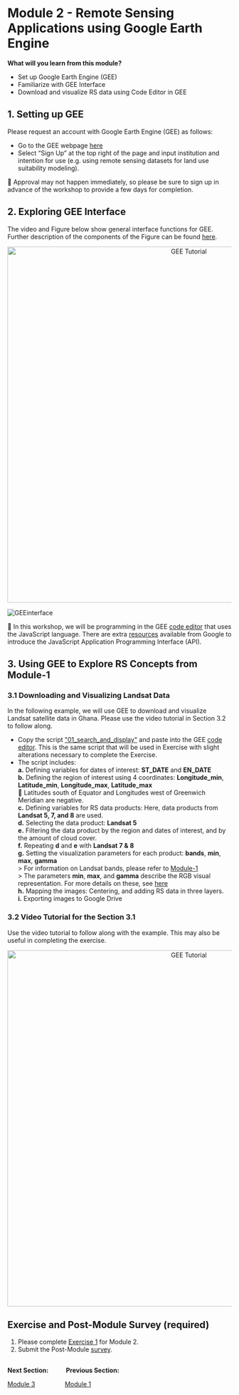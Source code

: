 # Module 2 - Remote Sensing Applications using Google Earth Engine

**What will you learn from this module?**

- Set up Google Earth Engine (GEE)
- Familiarize with GEE Interface
- Download and visualize RS data using Code Editor in GEE 

## 1. Setting up GEE 
Please request an account with Google Earth Engine (GEE) as follows:
- Go to the GEE webpage [here](https://earthengine.google.com/)
- Select “Sign Up” at the top right of the page and input institution and intention for use (e.g. using remote sensing datasets for land use suitability modeling).

:pushpin: Approval may not happen immediately, so please be sure to sign up in advance of the workshop to provide a few days for completion.


## 2. Exploring GEE Interface

The video and Figure below show general interface functions for GEE. Further description of the components of the Figure can be found [here](https://github.com/ecodynlab/GALUP/wiki/GEE-Interface). 

<p align="center">
  <a href="https://mediasite.video.ufl.edu/Mediasite/Play/55447fcbfc2f487ebaae8d1258e829ca1d" target="_blank">
    <img src="https://user-images.githubusercontent.com/84922404/135470199-719878b5-7cb6-4a7a-aacd-e40881cda2e3.JPG" alt= "GEE Tutorial" width="800">
  </a>
</p>
  
![GEEinterface](https://user-images.githubusercontent.com/84922404/132246323-4b2d7dee-6cdc-4828-aa9a-b3ab4193ffa5.png)


:pushpin: In this workshop, we will be programming in the GEE [code editor](https://code.earthengine.google.com/) that uses the JavaScript language. There are extra [resources](https://developers.google.com/earth-engine/tutorials/tutorial_api_01) available from Google to introduce the JavaScript Application Programming Interface (API).

## 3. Using GEE to Explore RS Concepts from Module-1

### 3.1 Downloading and Visualizing Landsat Data
In the following example, we will use GEE to download and visualize Landsat satellite data in Ghana. Please use the video tutorial in Section 3.2 to follow along.
- Copy the script ["01_search_and_display"](https://github.com/ecodynlab/GALUP/wiki/Scripts) and paste into the GEE [code editor](https://code.earthengine.google.com/). This is the same script that will be used in Exercise with slight alterations necessary to complete the Exercise.  
- The script includes: <br/>
      **a.** Defining variables for dates of interest: **ST_DATE** and **EN_DATE** <br/>
      **b.** Defining the region of interest using 4 coordinates: **Longitude_min**, **Latitude_min**, **Longitude_max**, **Latitude_max** <br/>
            :pushpin: Latitudes south of Equator and Longitudes west of Greenwich Meridian are negative. <br/>
      **c.** Defining variables for RS data products: Here, data products from **Landsat 5, 7, and 8** are used.<br/>
      **d.** Selecting the data product: **Landsat 5** <br/>
      **e.** Filtering the data product by the region and dates of interest, and by the amount of cloud cover. <br/>
      **f.** Repeating **d** and **e** with **Landsat 7 & 8** <br/>
      **g.** Setting the visualization parameters for each product: **bands**, **min**, **max**, **gamma** <br/>
              > For information on Landsat bands, please refer to [Module-1](https://github.com/SERVIR-WA/GALUP/blob/master/training/2_rs/module1.md) <br/>
              > The parameters **min**, **max**, and **gamma** describe the RGB visual representation. For more details on these, see [here](https://developers.google.com/earth-engine/guides/image_visualization) <br/>
      **h.** Mapping the images: Centering, and adding RS data in three layers. <br/>
      **i.** Exporting images to Google Drive

### 3.2 Video Tutorial for the Section 3.1
Use the video tutorial to follow along with the example. This may also be useful in completing the exercise.

<p align="center">
  <a href="https://mediasite.video.ufl.edu/Mediasite/Play/68693a462a914666807e47f992dedde11d" target="_blank" rel="noopener">
    <img src="https://user-images.githubusercontent.com/84922404/140551115-a0e9d6fa-ae4b-4357-99be-0a27b1901394.png" alt= "GEE Tutorial" width="800">
  </a>
</p>

## Exercise and Post-Module Survey (required)
1. Please complete [Exercise 1](https://github.com/ecodynlab/GALUP/blob/main/Exercises/M2_exercise1.md) for Module 2.
2. Submit the Post-Module [survey](https://ufl.qualtrics.com/jfe/form/SV_6fIRnsK59HEwZ9k). 

</p>

##
**Next Section:**&nbsp;&nbsp;&nbsp;&nbsp;&nbsp;&nbsp;&nbsp; &nbsp; **Previous Section:**

<a href="Module 3.md" title="Module 3">Module 3</a> &nbsp; &nbsp; &nbsp; &nbsp; &nbsp; &nbsp; &nbsp; &nbsp; <a href="Module 1.md" title="Module 1">Module 1</a>


